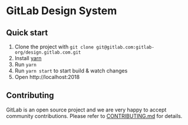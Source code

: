 # GitLab Design System

## Quick start

1. Clone the project with `git clone git@gitlab.com:gitlab-org/design.gitlab.com.git`
1. Install [yarn](https://yarnpkg.com/en/docs/install)
1. Run `yarn`
1. Run `yarn start` to start build & watch changes
1. Open http://localhost:2018

## Contributing

GitLab is an open source project and we are very happy to accept community
contributions. Please refer to [CONTRIBUTING.md](/CONTRIBUTING.md) for details.
